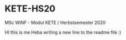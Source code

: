 # KETE-HS20
MSc WINF - Modul KETE / Herbstsemester 2020

HI this is me Heba writing a new line to the readme file :) 
